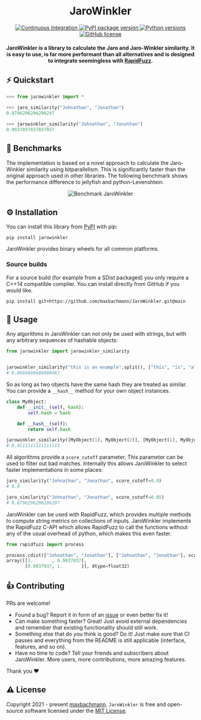 
<h1 align="center">
 JaroWinkler
</h1>
<p align="center">
  <a href="https://github.com/maxbachmann/JaroWinkler/actions">
    <img src="https://github.com/maxbachmann/JaroWinkler/workflows/Build/badge.svg"
         alt="Continuous Integration">
  </a>
  <a href="https://pypi.org/project/jarowinkler/">
    <img src="https://img.shields.io/pypi/v/jarowinkler"
         alt="PyPI package version">
  </a>
  <a href="https://www.python.org">
    <img src="https://img.shields.io/pypi/pyversions/jarowinkler"
         alt="Python versions">
  </a><br/>
  <a href="https://github.com/maxbachmann/JaroWinkler/blob/main/LICENSE">
    <img src="https://img.shields.io/github/license/maxbachmann/JaroWinkler"
         alt="GitHub license">
  </a>
</p>

<h4 align="center">JaroWinkler is a library to calculate the Jaro and Jaro-Winkler similarity. It is easy to use, is far more performant than all alternatives and is designed to integrate seemingless with <a href="https://github.com/maxbachmann/RapidFuzz">RapidFuzz</a>.</h4>



## :zap: Quickstart
```python
>>> from jarowinkler import *

>>> jaro_similarity("Johnathan", "Jonathan")
0.8796296296296297

>>> jarowinkler_similarity("Johnathan", "Jonathan")
0.9037037037037037
```

## 🚀 Benchmarks
The implementation is based on a novel approach to calculate the Jaro-Winkler similarity using bitparallelism. This is significantly faster than the original approach used in other libraries. The following benchmark shows the performance difference to jellyfish and python-Levenshtein. 

<p align="center">
<img src="https://raw.githubusercontent.com/maxbachmann/JaroWinkler/main/bench/results/JaroWinkler.svg?sanitize=true" alt="Benchmark JaroWinkler">
</p>

## ⚙️ Installation

You can install this library from [PyPI](https://pypi.org/project/jarowinkler/) with pip:
```
pip install jarowinkler
```
JaroWinkler provides binary wheels for all common platforms.

### Source builds

For a source build (for example from a SDist packaged) you only require a C++14 compatible compiler. You can install directly from GitHub if you would like.
```
pip install git+https://github.com/maxbachmann/JaroWinkler.git@main
```

## 📖 Usage

Any algorithms in JaroWinkler can not only be used with strings, but with any arbitrary sequences of hashable objects:
```python
from jarowinkler import jarowinkler_similarity


jarowinkler_similarity("this is an example".split(), ["this", "is", "a", "example"])
# 0.8666666666666667
```

So as long as two objects have the same hash they are treated as similar. You can provide a `__hash__` method for your own object instances.

```python
class MyObject:
    def __init__(self, hash):
        self.hash = hash

    def __hash__(self):
        return self.hash

jarowinkler_similarity([MyObject(1), MyObject(2)], [MyObject(1), MyObject(2), MyObject(3)])
# 0.9111111111111111
```

All algorithms provide a `score_cutoff` parameter. This parameter can be used to filter out bad matches. Internally this allows JaroWinkler to select faster implementations in some places:

```python
jaro_similarity("Johnathan", "Jonathan", score_cutoff=0.9)
# 0.0

jaro_similarity("Johnathan", "Jonathan", score_cutoff=0.85)
# 0.8796296296296297
```

JaroWinkler can be used with RapidFuzz, which provides multiple methods to compute string metrics on collections of inputs. JaroWinkler implements the RapidFuzz C-API which allows RapidFuzz to call the functions without any of the usual overhead of python, which makes this even faster.

```python
from rapidfuzz import process

process.cdist(["Johnathan", "Jonathan"], ["Johnathan", "Jonathan"], scorer=jarowinkler_similarity)
array([[1.       , 0.9037037],
       [0.9037037, 1.       ]], dtype=float32)
```

## 👍 Contributing

PRs are welcome!
- Found a bug? Report it in form of an [issue](https://github.com/maxbachmann/JaroWinkler/issues) or even better fix it!
- Can make something faster? Great! Just avoid external dependencies and remember that existing functionality should still work.
- Something else that do you think is good? Do it! Just make sure that CI passes and everything from the README is still applicable (interface, features, and so on).
- Have no time to code? Tell your friends and subscribers about JaroWinkler. More users, more contributions, more amazing features.

Thank you :heart:

## ⚠️ License
Copyright 2021 - present [maxbachmann](https://github.com/maxbachmann). `JaroWinkler` is free and open-source software licensed under the [MIT License](https://github.com/maxbachmann/JaroWinkler/blob/main/LICENSE).
